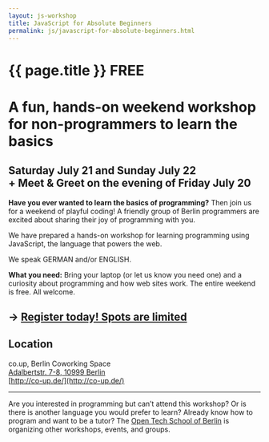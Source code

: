 ```yaml
---
layout: js-workshop
title: JavaScript for Absolute Beginners
permalink: js/javascript-for-absolute-beginners.html
---
```


# {{ page.title }} <span class="highlight">FREE</span>

<h1 class="subtitle">A fun, hands-on <strong>weekend workshop</strong> for non-programmers to learn the basics</h1>

## Saturday July 21 and Sunday July 22<br /> <span class="subtitle">+ Meet &amp; Greet on the evening of Friday July 20</span>

**Have you ever wanted to learn the basics of programming?** Then join us for a weekend of playful coding! A friendly group of Berlin programmers are excited about sharing their joy of programming with you.

We have prepared a hands-on workshop for learning programming using JavaScript, the language that powers the web.

We speak GERMAN and/or ENGLISH.

**What you need:** Bring your laptop (or let
us know you need one) and a curiosity about
programming and how web sites work. The entire
weekend is free. All welcome.

## → [Register today! Spots are limited](https://docs.google.com/spreadsheet/viewform?formkey=dFdOY0NHNDRlc2dIbDF2YW55UWNEYmc6MQ)

## Location

co.up, Berlin Coworking Space<br />
[Adalbertstr. 7-8, 10999 Berlin](https://maps.google.com/maps?f=q&source=s_q&hl=en&geocode=&q=Adalbertstra%C3%9Fe+7,+10999+Berlin,+Germany&sll=52.549636,13.666992&sspn=0.901874,1.851196&ie=UTF8&hq=&hnear=Adalbertstra%C3%9Fe+7,+Kreuzberg+10999+Berlin,+Germany&z=16)<br />
[http://co-up.de/](http://co-up.de/)

--------------------

Are you interested in programming but can’t attend this workshop? Or is there is another language you would prefer to learn? Already know how to program and want to be a tutor? The [Open Tech School of Berlin](http://opentechschool.org) is organizing other workshops, events, and groups.
